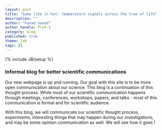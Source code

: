 ```yaml
---
layout: post
title: "Some like it hot: temperature signals across the tree of life"
description: ""
author: "Fahad Saeed"
author_handle: Prof-S
category: blog
published: true
theme: lab
tags: []
---
```

{% include JB/setup %}


### Informal blog for better scientific communications
Our new webpage is up and running. Our goal with this site is to be more open communication about our science. This blog is a continuation of this thought process. While most of our scientific communication happens through meetings, conferences, workshops, papers, and talks - most of this communication is formal and for scientific audience. 

With this blog, we will communicate our scientific thought process, experiments, interesting things that may happen during our investigations, and may be some opinion communication as well. We will see how it goes !

